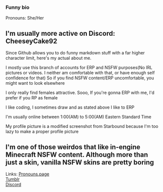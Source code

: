 ### Funny bio
Pronouns: She/Her

I'm usually more active on Discord: CheeseyCake92<br>
----------------------------------------------------------
Since Github allows you to do funny markdown stuff with a far higher character limit, here's my actual about me.

I mostly use this branch of accounts for ERP and NSFW purposes(No IRL pictures or videos. I neither am comfortable with that, or have enough self confidence for that)
So if you find NSFW content/ERP uncomfortable, you might want to look elsewhere

I only really find females attractive. Sooo, If you're gonna ERP with me, I'd prefer if you RP as female

I like coding, I sometimes draw and as stated above I like to ERP

I'm usually online between 1:00(AM) to 5:00(AM) Eastern Standard Time

My profile picture is a modified screenshot from Starbound because I'm too lazy to make a proper profile picture

I'm one of those weirdos that like in-engine Minecraft NSFW content. Although more than just a skin, vanilla NSFW skins are pretty boring
----------------------------------------------------------
Links:
[Pronouns.page](https://en.pronouns.page/@cheeseycake923)<br>
[Tumblr](https://cheeseycake92.tumblr.com/)<br>
[Discord](https://discordapp.com/users/950673801153249303)<br>
